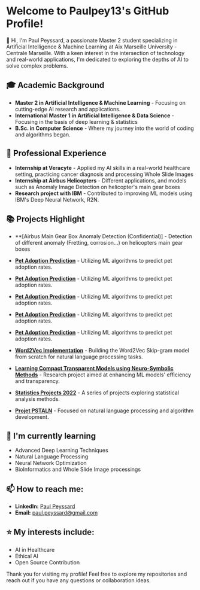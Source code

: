 # Welcome to Paulpey13's GitHub Profile!

👋 Hi, I'm Paul Peyssard, a passionate Master 2 student specializing in Artificial Intelligence & Machine Learning at Aix Marseille University - Centrale Marseille. With a keen interest in the intersection of technology and real-world applications, I'm dedicated to exploring the depths of AI to solve complex problems.

## 🎓 Academic Background
- **Master 2 in Artificial Intelligence & Machine Learning** - Focusing on cutting-edge AI research and applications.
- **International Master 1 in Artificial Intelligence & Data Science** - Focusing in the basis of deep learning & statistics
- **B.Sc. in Computer Science** - Where my journey into the world of coding and algorithms began.

## 💼 Professional Experience
- **Internship at Veracyte** - Applied my AI skills in a real-world healthcare setting, practicing cancer diagnosis and processing Whole Slide Images
- **Internship at Airbus Helicopters** - Different applications, and models such as Anomaly Image Detection on helicopter's main gear boxes
- **Research project with IBM** - Contributed to improving ML models using IBM's Deep Neural Network, R2N.

## 📚 Projects Highlight
- **[Airbus Main Gear Box Anomaly Detection (Confidential)] - Detection of different anomaly (Fretting, corrosion...) on helicopters main gear boxes
- **[Pet Adoption Prediction](https://github.com/Paulpey13/Pet-adoption-prediction---Machine-Learning)** - Utilizing ML algorithms to predict pet adoption rates.
- **[Pet Adoption Prediction](https://github.com/Paulpey13/Pet-adoption-prediction---Machine-Learning)** - Utilizing ML algorithms to predict pet adoption rates.
- **[Pet Adoption Prediction](https://github.com/Paulpey13/Pet-adoption-prediction---Machine-Learning)** - Utilizing ML algorithms to predict pet adoption rates.
- **[Pet Adoption Prediction](https://github.com/Paulpey13/Pet-adoption-prediction---Machine-Learning)** - Utilizing ML algorithms to predict pet adoption rates.

- **[Pet Adoption Prediction](https://github.com/Paulpey13/Pet-adoption-prediction---Machine-Learning)** - Utilizing ML algorithms to predict pet adoption rates.
- **[Word2Vec Implementation](https://github.com/Paulpey13/W2V-from-scratch)** - Building the Word2Vec Skip-gram model from scratch for natural language processing tasks.
- **[Learning Compact Transparent Models using Neuro-Symbolic Methods](https://github.com/Paulpey13/Learning-Compact-Transparent-Models-using-Neuro-Symbolic-Methods)** - Research project aimed at enhancing ML models' efficiency and transparency.
- **[Statistics Projects 2022](https://github.com/Paulpey13/Statistics-Projects_2022)** - A series of projects exploring statistical analysis methods.
- **[Projet PSTALN](https://github.com/Paulpey13/Projet_PSTALN)** - Focused on natural language processing and algorithm development.



## 🌱 I'm currently learning
- Advanced Deep Learning Techniques
- Natural Language Processing
- Neural Network Optimization
- BioInformatics and Whole Slide Image processings

## 📫 How to reach me:
- **LinkedIn:** [Paul Peyssard](https://www.linkedin.com/in/paul-peyssard-a7b460229)
- **Email:** paul.peyssard@gmail.com

## ⭐ My interests include:
- AI in Healthcare
- Ethical AI
- Open Source Contribution

Thank you for visiting my profile! Feel free to explore my repositories and reach out if you have any questions or collaboration ideas.
